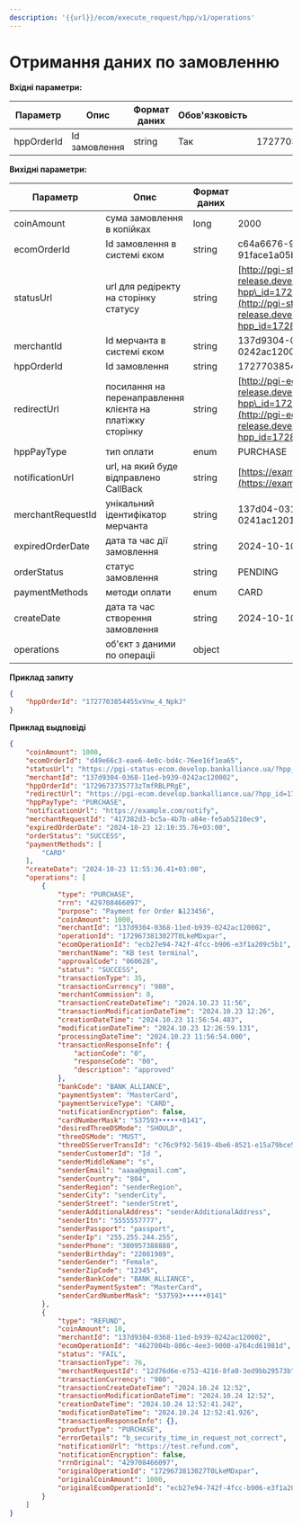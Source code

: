 ```yaml
---
description: '{{url}}/ecom/execute_request/hpp/v1/operations'
---
```


# Отримання даних по замовленню

**Вхідні параметри:**&#x20;

| Параметр   | Опис          | Формат даних | Обов'язковість | Приклад                    |
| ---------- | ------------- | ------------ | -------------- | -------------------------- |
| hppOrderId | Id замовлення | string       | Так            | 1727703854455xVnw\_4\_NpkJ |

**Вихідні параметри:**

| Параметр          | Опис                                                       | Формат даних | Приклад                                                                                                                                                                             |
| ----------------- | ---------------------------------------------------------- | ------------ | ----------------------------------------------------------------------------------------------------------------------------------------------------------------------------------- |
| coinAmount        | сума замовлення в копійках                                 | long         | 2000                                                                                                                                                                                |
| ecomOrderId       | Id замовлення в системі єком                               | string       | c64a6676-925d-4054-ab21-91face1a05b9                                                                                                                                                |
| statusUrl         | url для редіректу на сторінку статусу                      | string       | [http://pgi-status-ecom-release.develop.bankalliance.ua/?hpp\_id=17285615314160DOA6pa1E8F](http://pgi-status-ecom-release.develop.bankalliance.ua/?hpp_id=17285615314160DOA6pa1E8F) |
| merchantId        | Id мерчанта в системі єком                                 | string       | 137d9304-0368-11ed-b939-0242ac120002                                                                                                                                                |
| hppOrderId        | Id замовлення                                              | string       | 1727703854455xVnw\_4\_NpkJ                                                                                                                                                          |
| redirectUrl       | посилання на перенаправлення клієнта на платіжку сторінку  | string       | [http://pgi-ecom-release.develop.bankalliance.ua/?hpp\_id=17285615314160DOA6pa1E8F](http://pgi-ecom-release.develop.bankalliance.ua/?hpp_id=17285615314160DOA6pa1E8F)               |
| hppPayType        | тип оплати                                                 | enum         | PURCHASE                                                                                                                                                                            |
| notificationUrl   | url, на який буде відправлено CallBack                     | string       | [https://example.com/notify](https://example.com/notify)                                                                                                                            |
| merchantRequestId | унікальний ідентифікатор мерчанта                          | string       | 137d04-0318-11ed-b939-0241ac120104                                                                                                                                                  |
| expiredOrderDate  | дата та час дії замовлення                                 | string       | 2024-10-10 15:13:51.41+03:00                                                                                                                                                        |
| orderStatus       | статус замовлення                                          | string       | PENDING                                                                                                                                                                             |
| paymentMethods    | методи оплати                                              | enum         | CARD                                                                                                                                                                                |
| createDate        | дата та час створення замовлення                           | string       | 2024-10-10 14:58:51.36+03:00                                                                                                                                                        |
| operations        | об'єкт з даними по операціі                                | object       |                                                                                                                                                                                     |

**Приклад запиту**&#x20;

```json
{
    "hppOrderId": "1727703854455xVnw_4_NpkJ"
}
```

**Приклад выдповіді**

```json
{
    "coinAmount": 1000,
    "ecomOrderId": "d49e66c3-eae6-4e0c-bd4c-76ee16f1ea65",
    "statusUrl": "https://pgi-status-ecom.develop.bankalliance.ua/?hpp_id=1729673735773zTmfRBLPRgE",
    "merchantId": "137d9304-0368-11ed-b939-0242ac120002",
    "hppOrderId": "1729673735773zTmfRBLPRgE",
    "redirectUrl": "https://pgi-ecom.develop.bankalliance.ua/?hpp_id=1729673735773zTmfRBLPRgE",
    "hppPayType": "PURCHASE",
    "notificationUrl": "https://example.com/notify",
    "merchantRequestId": "417382d3-bc5a-4b7b-a84e-fe5ab5210ec9",
    "expiredOrderDate": "2024-10-23 12:10:35.76+03:00",
    "orderStatus": "SUCCESS",
    "paymentMethods": [
        "CARD"
    ],
    "createDate": "2024-10-23 11:55:36.41+03:00",
    "operations": [
        {
            "type": "PURCHASE",
            "rrn": "429708466097",
            "purpose": "Payment for Order №123456",
            "coinAmount": 1000,
            "merchantId": "137d9304-0368-11ed-b939-0242ac120002",
            "operationId": "1729673813027T0LkeMDxpar",
            "ecomOperationId": "ecb27e94-742f-4fcc-b906-e3f1a209c5b1",
            "merchantName": "KB test terminal",
            "approvalCode": "060628",
            "status": "SUCCESS",
            "transactionType": 35,
            "transactionCurrency": "980",
            "merchantCommission": 0,
            "transactionCreateDateTime": "2024.10.23 11:56",
            "transactionModificationDateTime": "2024.10.23 12:26",
            "creationDateTime": "2024.10.23 11:56:54.483",
            "modificationDateTime": "2024.10.23 12:26:59.131",
            "processingDateTime": "2024.10.23 11:56:54.000",
            "transactionResponseInfo": {
                "actionCode": "0",
                "responseCode": "00",
                "description": "approved"
            },
            "bankCode": "BANK_ALLIANCE",
            "paymentSystem": "MasterCard",
            "paymentServiceType": "CARD",
            "notificationEncryption": false,
            "cardNumberMask": "537593••••••0141",
            "desiredThreeDSMode": "SHOULD",
            "threeDSMode": "MUST",
            "threeDSServerTransId": "c76c9f92-5619-4be6-8521-e15a79bce534",
            "senderCustomerId": "Id ",
            "senderMiddleName": "s",
            "senderEmail": "aaaa@gmail.com",
            "senderCountry": "804",
            "senderRegion": "senderRegion",
            "senderCity": "senderCity",
            "senderStreet": "senderStret",
            "senderAdditionalAddress": "senderAdditionalAddress",
            "senderItn": "5555557777",
            "senderPassport": "passport",
            "senderIp": "255.255.244.255",
            "senderPhone": "380957388888",
            "senderBirthday": "22081989",
            "senderGender": "Female",
            "senderZipCode": "12345",
            "senderBankCode": "BANK_ALLIANCE",
            "senderPaymentSystem": "MasterCard",
            "senderCardNumberMask": "537593••••••0141"
        },
        {
            "type": "REFUND",
            "coinAmount": 10,
            "merchantId": "137d9304-0368-11ed-b939-0242ac120002",
            "ecomOperationId": "4627004b-806c-4ee3-9000-a764cd61981d",
            "status": "FAIL",
            "transactionType": 76,
            "merchantRequestId": "12d76d6e-e753-4216-8fa0-3ed9bb29573b",
            "transactionCurrency": "980",
            "transactionCreateDateTime": "2024.10.24 12:52",
            "transactionModificationDateTime": "2024.10.24 12:52",
            "creationDateTime": "2024.10.24 12:52:41.242",
            "modificationDateTime": "2024.10.24 12:52:41.926",
            "transactionResponseInfo": {},
            "productType": "PURCHASE",
            "errorDetails": "b_security_time_in_request_not_correct",
            "notificationUrl": "https://test.refund.com",
            "notificationEncryption": false,
            "rrnOriginal": "429708466097",
            "originalOperationId": "1729673813027T0LkeMDxpar",
            "originalCoinAmount": 1000,
            "originalEcomOperationId": "ecb27e94-742f-4fcc-b906-e3f1a209c5b1"
        }
    ]
}
```

